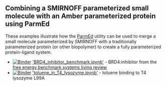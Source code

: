 ## Combining a SMIRNOFF parameterized small molecule with an Amber parameterized protein using ParmEd

These examples illustrate how the [ParmEd](http://parmed.github.io/ParmEd/html/index.html) utility can be used to merge a small molecule parameterized by SMIRNOFF with a traditionally parameterized protein (or other biopolymer) to create a fully parameterized protein-ligand system.

* [![Binder](https://mybinder.org/badge_logo.svg)](https://mybinder.org/v2/gh/openforcefield/openforcefield/protein-ligand-examples?filepath=examples%2Fusing_smirnoff_with_amber_protein_forcefield%2FBRD4_inhibitor_benchmark.ipynb)
 ['BRD4_inhibitor_benchmark.ipynb']('BRD4_inhibitor_benchmark.ipynb') - BRD4:inhibitor from the [free energy benchmark systems living review](https://www.annualreviews.org/doi/abs/10.1146/annurev-biophys-070816-033654)
* [![Binder](https://mybinder.org/badge_logo.svg)](https://mybinder.org/v2/gh/openforcefield/openforcefield/protein-ligand-examples?filepath=examples%2Ftoluene_in_T4_lysozyme.ipynb)
 ['toluene_in_T4_lysozyme.ipynb'](toluene_in_T4_lysozyme.ipynb) - toluene binding to T4 lysozyme L99A

